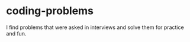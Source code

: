 # coding-problems
I find problems that were asked in interviews and solve them for practice and fun. 
